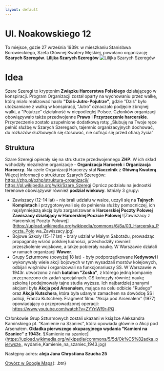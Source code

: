 ```yaml
---
layout: default
---
```


# Ul. Noakowskiego 12
To miejsce, gdzie 27 września 1939r. w mieszkaniu Stanisława Borowieckiego, Szefa
Głównej Kwatery Męskiej, powołano organizację **Szarych Szeregów**.
**Lilijka Szarych Szeregów**
![Lilijka Szarych
Szeregów](https://upload.wikimedia.org/wikipedia/commons/b/be/Szare_Szeregi-lilijka.gif)
# Idea
Szare Szeregi to kryptonim **Związku Harcerstwa Polskiego** działającego w konspiracji.
Program Organizacji został oparty na wychowaniu przez walkę, którą miało realizować hasło
**"Dziś-Jutro-Pojutrze"**, gdzie "Dziś" było utożsamiane z walką w konspiracji, "Jutro"
oznaczało podjęcie zbrojnej walki, a "Pojutrze" działalność w niepodległej Polsce.
Członków organizacji obowiązywało także przedwojenne **Prawo** i **Przyrzeczenie
harcerskie**. Przyrzeczenie zostało uzupełnione dodatkową rotą:
„Ślubuję na Twoje ręce pełnić służbę w Szarych Szeregach, tajemnic organizacyjnych
dochować, do rozkazów służbowych się stosować, nie cofnąć się przed ofiarą życia”
## Struktura
Szare Szeregi opierały się na strukturze przedwojennego **ZHP**. W ich skład wchodziły
niezależne organizacje - **Organizacja Harcerek** i **Organizacja Harcerzy**.
Na czele Organizacji Harcerzy stał **Naczelnik** z **Główną Kwaterą**.
Więcej informacji o strukturze Szarych Szeregów:
https://zhp.pl/ozhp/struktura-organizacji/
https://pl.wikipedia.org/wiki/Szare_Szeregi
Oprócz podziału na jednostki terenowe obowiązywał również **podział wiekowy**. Istniały 3
grupy:
- Zawiszacy (12-14 lat) - nie brali udziału w walce, uczyli się na **Tajnych Kompletach** i
przygotowywali się do pełnienia służby pomocniczej, ich najsłynniejszą akcją było
zorganizowanie **Harcerskiej Poczty Polowej**
**Zawiszacy działający w Harcerskiej Poczcie Polowej**
![Zawiszacy z Harcerskiej Poczty
Polowej](https://upload.wikimedia.org/wikipedia/commons/6/6a/03_Harcerska_Poczta_Polo
wa_Zawiszacy.jpg)
- Bojowe Szkoły (15-17 lat) - brały udział w Małym Sabotażu, prowadząc propagandę wśród
polskiej ludności, przechodziły również przeszkolenie wojskowe, a także pobierały naukę. W
Warszawie działali w ramach organizacji **Wawer**.
- Grupy Szturmowe (powyżej 18 lat) - były podporządkowane **Kedywowi** i wykonywały
wiele akcji bojowych w tym wysadzali mostów kolejowych, odbijali więźniów i organizowali
na funkcjonariuszy SS. W Warszawie w 1943r. utworzono z nich **batalion "Zośka"**, z
którego jedną kompanię przeznaczono do zadań specjalnych. GS kończyły również naukę
szkolną i podejmowały tajne studia wyższe. Ich najbardziej znanymi akcjami była **Akcja
pod Arsenałem**, mająca na celu odbicie "Rudego" oraz **Akcja Kutschera**, która była
udanym zamachem na dowódcę SS i policji, Franza Kutscherę.
Fragment filmu "Akcja pod Arsenałem" (1977) opowiadający o przeprowadzonej operacji:
https://www.youtube.com/watch?v=ZYYnWf9r-PQ
.

Członkowie Grup Szturmowych zostali ukazani w książce Aleksandra Kamińskiego pt.
“Kamienie na Szaniec”, która opowiada głównie o Akcji pod Arsenałem.
**Okładka pierwszego okupacyjnego wydania "Kamieni na Szaniec" z 1943r.**
![Kamienie na
szaniec](https://upload.wikimedia.org/wikipedia/commons/5/5d/Ok%C5%82adka_pierwsze_
wydanie_Kamienie_na_szaniec_1943.jpg)



Następny adres: **aleja Jana Chrystiana Szucha 25**


[Otwórz w Google Maps](https://www.google.com/maps/dir//Mauzoleum+Walki+i+M%C4%99cze%C5%84stwa,+aleja+Jana+Chrystiana+Szucha+25,+00-580+Warszawa/@52.2167862,21.0070407,14.5z/data=!4m9!4m8!1m0!1m5!1m1!1s0x471ecce6b088fed5:0xe03e513460c125b6!2m2!1d21.0231667!2d52.2178146!3e3){: .btn}



